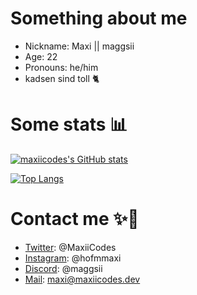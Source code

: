 # Something about me
 - Nickname: Maxi || maggsii
 - Age: 22
 - Pronouns: he/him
 - kadsen sind toll 🐈

# Some stats 📊
[![maxiicodes's GitHub stats](https://github-readme-stats.vercel.app/api?username=maxiicodes&show_icons=true&theme=catppuccin_mocha&include_all_commits=true&border_radius=25&border_color=4C40B2)](https://github.com/anuraghazra/github-readme-stats)

[![Top Langs](https://github-readme-stats.vercel.app/api/top-langs/?username=maxiicodes&langs_count=10&layout=compact&compact=true&theme=catppuccin_mocha&border_radius=25&border_color=4C40B2)](https://github.com/anuraghazra/github-readme-stats)

# Contact me ✨💖
 - [Twitter](https://twitter.com/MaxiiCodes): @MaxiiCodes
 - [Instagram](https://instagram.com/hofmmaxi): @hofmmaxi
 - [Discord](https://discord.com/users/463044315007156224): @maggsii
 - [Mail](mailto:maxi@maxiicodes.dev): maxi@maxiicodes.dev
